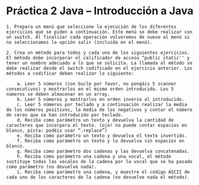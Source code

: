 # Práctica 2 Java – Introducción a Java

    1. Prepara un menú que seleccione la ejecución de los diferentes ejercicios que se piden a continuación. Este menú se debe realizar con un switch. Al finalizar cada operación volveremos de nuevo al menú si no seleccionamos la opción salir (incluida en el menú).

    2. Crea un método para todos y cada uno de los siguientes ejercicios. El método debe incorporar el calificador de acceso “public static'' y tener un nombre adecuado a lo que se solicita. La llamada al método se debe realizar desde el switch codificado en el ejercicio anterior. Los métodos a codificar deben realizar lo siguiente:

        a. Leer 5 números (con bucle por favor, no pongáis 5 scanner consecutivos) y mostrarlos en el mismo orden introducido. Los 5 números se deben almacenar en un array.
        b. Leer 5 números y mostrarlos en orden inverso al introducido.
        c. Leer 5 números por teclado y a continuación realizar la media de los números positivos, la media de los negativos y contar el número de ceros que se han introducido por teclado.
        d. Reciba como parámetro un texto y devuelva la cantidad de caracteres que incorpora el texto. (ojo! no puede contar espacios en blanco, pista: podéis usar “.replace”)
        e. Reciba como parámetro un texto y devuelva el texto invertido.
        f. Reciba como parámetro un texto y lo devuelva sin espacios en blanco.
        g. Reciba como parámetro dos cadenas y las devuelva concatenadas.
        h. Reciba como parámetro una cadena y una vocal, el método sustituye todas las vocales de la cadena por la vocal que se ha pasado como parámetro (no devuelve nada).
        i. Reciba como parámetro una cadena, y muestre el código ASCII de cada uno de los caracteres de la cadena (no devuelve nada el método).
